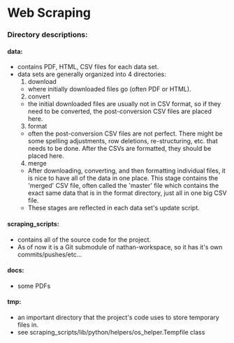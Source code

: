 # Web Scraping

### Directory descriptions:
#### data:
- contains PDF, HTML, CSV files for each data set.
- data sets are generally organized into 4 directories:
  1. download
    - where initially downloaded files go (often PDF or HTML).
  2. convert
    - the initial downloaded files are usually not in CSV format, so if they need to be converted, the post-conversion CSV files are placed here.
  3. format
    - often the post-conversion CSV files are not perfect. There might be some spelling adjustments, row deletions, re-structuring, etc. that needs to be done. After the CSVs are formatted, they should be placed here.
  4. merge
    - After downloading, converting, and then formatting individual files, it is nice to have all of the data in one place. This stage contains the 'merged' CSV file, often called the 'master' file which contains the exact same data that is in the format directory, just all in one big CSV file.
  - These stages are reflected in each data set's update script.

#### scraping_scripts:
- contains all of the source code for the project.
- As of now it is a Git submodule of nathan-workspace, so it has it's own commits/pushes/etc...

#### docs:
- some PDFs

#### tmp:
- an important directory that the project's code uses to store temporary files in. 
- see scraping_scripts/lib/python/helpers/os_helper.Tempfile class
